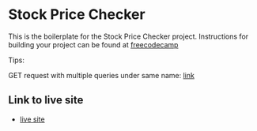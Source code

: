 # Stock Price Checker

This is the boilerplate for the Stock Price Checker project. Instructions for building your project can be found at [freecodecamp](https://freecodecamp.org/learn/information-security/information-security-projects/stock-price-checker)

Tips:

GET request with multiple queries under same name: [link](https://stackoverflow.com/questions/62589108/multiple-query-parameters-with-same-name)

## Link to live site

- [live site](https://feihachim-stockchecker.onrender.com/)
